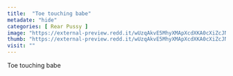 ```yaml
---
title:  "Toe touching babe"
metadate: "hide"
categories: [ Rear Pussy ]
image: "https://external-preview.redd.it/wUzqAkvE5MhyXMApXcdXKA0cXiZcJNLiCL3Rp309u4U.jpg?auto=webp&s=c979b7f3544aa9be152f420022f5aa7666fa691e"
thumb: "https://external-preview.redd.it/wUzqAkvE5MhyXMApXcdXKA0cXiZcJNLiCL3Rp309u4U.jpg?width=1080&crop=smart&auto=webp&s=109cad948bcc2bb3094f661117c52f89ab03ef01"
visit: ""
---
```

Toe touching babe
